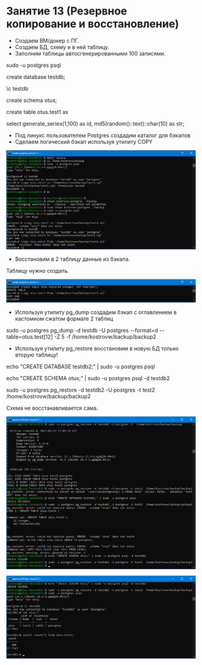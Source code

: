 # Занятие 13 (Резервное копирование и восстановление)
* Создаем ВМ/докер c ПГ.
* Создаем БД, схему и в ней таблицу.
* Заполним таблицы автосгенерированными 100 записями.

sudo -u postgres psql

create database testdb;

\c testdb

create schema otus;

create table otus.test1 as

select generate_series(1,100) as id, md5(random()::text)::char(10) as str;

* Под линукс пользователем Postgres создадим каталог для бэкапов
* Сделаем логический бэкап используя утилиту COPY

![Бэкап](backup_err.png)

* Восстановим в 2 таблицу данные из бэкапа.

Таблицу нужно создать.

![Восстановление](restore_success.png)

* Используя утилиту pg_dump создадим бэкап с оглавлением в кастомном сжатом формате 2 таблиц

sudo -u postgres pg_dump -d testdb -U postgres --format=d --table=otus.test[12] -Z 5 -f /home/kostrovw/backup/backup2

* Используя утилиту pg_restore восстановим в новую БД только вторую таблицу!

echo "CREATE DATABASE testdb2;" | sudo -u postgres psql

echo "CREATE SCHEMA otus;" | sudo -u postgres psql -d testdb2

sudo -u postgres pg_restore -d testdb2 -U postgres -t test2  /home/kostrovw/backup/backup2

Схема не восстанавливается сама.

![Восстановление без схемы](restore_wo_schema.png)

![Восстановлено](restored.png)